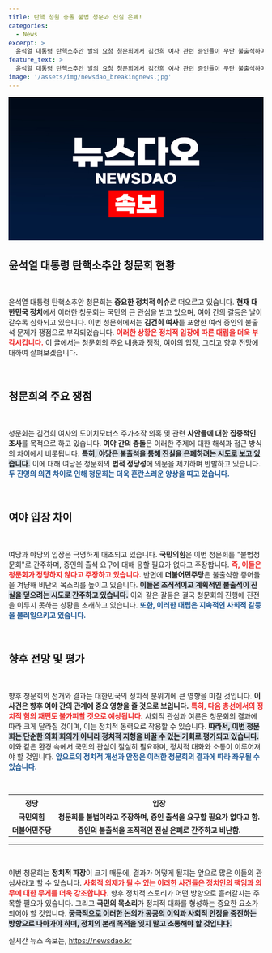 ```yaml
---
title: 탄핵 청원 충돌 불법 청문과 진실 은폐!
categories:
  - News
excerpt: >
  윤석열 대통령 탄핵소추안 발의 요청 청문회에서 김건희 여사 관련 증인들이 무단 불출석하며 여야 충돌! 민주당, 특검법 추진 예고. 진실은 어디에?
feature_text: >
  윤석열 대통령 탄핵소추안 발의 요청 청문회에서 김건희 여사 관련 증인들이 무단 불출석하며 여야 충돌! 민주당, 특검법 추진 예고. 진실은 어디에?
image: '/assets/img/newsdao_breakingnews.jpg'
---
```


<p><img src="/assets/img/newsdao_breakingnews.jpg" alt="bookingtag 속보" /></p>

<h2 data-ke-size="size26">윤석열 대통령 탄핵소추안 청문회 현황</h2>

<p data-ke-size="size16">&nbsp;</p>

<p>윤석열 대통령 탄핵소추안 청문회는 <strong>중요한 정치적 이슈</strong>로 떠오르고 있습니다. <strong>현재 대한민국 정치</strong>에서 이러한 청문회는 국민의 큰 관심을 받고 있으며, 여야 간의 갈등은 날이 갈수록 심화되고 있습니다. 이번 청문회에서는 <strong>김건희 여사</strong>를 포함한 여러 증인의 불출석 문제가 쟁점으로 부각되었습니다. <b><span style="color: #ee2323;">이러한 상황은 정치적 입장에 따른 대립을 더욱 부각시킵니다.</span></b> 이 글에서는 청문회의 주요 내용과 쟁점, 여야의 입장, 그리고 향후 전망에 대하여 살펴보겠습니다.</p>

<p data-ke-size="size16">&nbsp;</p>

<h2 data-ke-size="size26">청문회의 주요 쟁점</h2>

<p data-ke-size="size16">&nbsp;</p>

<p>청문회는 김건희 여사의 도이치모터스 주가조작 의혹 및 관련 <strong>사안들에 대한 집중적인 조사</strong>를 목적으로 하고 있습니다. <strong>여야 간의 충돌</strong>은 이러한 주제에 대한 해석과 접근 방식의 차이에서 비롯됩니다. <b><span style="background-color: #21538527;">특히, 야당은 불출석을 통해 진실을 은폐하려는 시도로 보고 있습니다.</span></b> 이에 대해 여당은 청문회의 <strong>법적 정당성</strong>에 의문을 제기하며 반발하고 있습니다. <b><span style="color: #1a5490;">두 진영의 의견 차이로 인해 청문회는 더욱 혼란스러운 양상을 띠고 있습니다.</span></b></p>

<p data-ke-size="size16">&nbsp;</p>

<h2 data-ke-size="size26">여야 입장 차이</h2>

<p data-ke-size="size16">&nbsp;</p>

<p>여당과 야당의 입장은 극명하게 대조되고 있습니다. <strong>국민의힘</strong>은 이번 청문회를 "불법청문회"로 간주하며, 증인의 출석 요구에 대해 응할 필요가 없다고 주장합니다. <b><span style="color: #ee2323;">즉, 이들은 청문회가 정당하지 않다고 주장하고 있습니다.</span></b> 반면에 <strong>더불어민주당</strong>은 불출석한 증어들을 겨냥해 비난의 목소리를 높이고 있습니다. <b><span style="background-color: #21538527;">이들은 조직적이고 계획적인 불출석이 진실을 덮으려는 시도로 간주하고 있습니다.</span></b> 이와 같은 갈등은 결국 청문회의 진행에 진전을 이루지 못하는 상황을 초래하고 있습니다. <b><span style="color: #1a5490;">또한, 이러한 대립은 지속적인 사회적 갈등을 불러일으키고 있습니다.</span></b></p>

<p data-ke-size="size16">&nbsp;</p>

<h2 data-ke-size="size26">향후 전망 및 평가</h2>

<p data-ke-size="size16">&nbsp;</p>

<p>향후 청문회의 전개와 결과는 대한민국의 정치적 분위기에 큰 영향을 미칠 것입니다. <strong>이 사건은 향후 여야 간의 관계에 중요 영향을 줄 것으로 보입니다.</strong> <b><span style="color: #ee2323;">특히, 다음 총선에서의 정치적 힘의 재편도 불가피할 것으로 예상됩니다.</span></b> 사회적 관심과 여론은 청문회의 결과에 따라 크게 달라질 것이며, 이는 정치적 동력으로 작용할 수 있습니다. <b><span style="background-color: #21538527;">따라서, 이번 청문회는 단순한 의회 회의가 아니라 정치적 지형을 바꿀 수 있는 기회로 평가되고 있습니다.</span></b> 이와 같은 환경 속에서 국민의 관심이 절실히 필요하며, 정치적 대화와 소통이 이루어져야 할 것입니다. <b><span style="color: #1a5490;">앞으로의 정치적 개선과 안정은 이러한 청문회의 결과에 따라 좌우될 수 있습니다.</span></b></p>

<p data-ke-size="size16">&nbsp;</p>

<table style="width: 100%; border-collapse: collapse;">
    <tr>
        <th style="text-align: center; height: 25px;"><b>정당</b></th>
        <th style="text-align: center; height: 25px;"><b>입장</b></th>
    </tr>
    <tr>
        <td style="text-align: center; height: 17px;"><b>국민의힘</b></td>
        <td style="text-align: center; height: 17px;"><b>청문회를 불법이라고 주장하며, 증인 출석을 요구할 필요가 없다고 함.</b></td>
    </tr>
    <tr>
        <td style="text-align: center; height: 17px;"><b>더불어민주당</b></td>
        <td style="text-align: center; height: 17px;"><b>증인의 불출석을 조직적인 진실 은폐로 간주하고 비난함.</b></td>
    </tr>
</table>

<hr>

<p data-ke-size="size16">&nbsp;</p>

<p>이번 청문회는 <b>정치적 파장</b>이 크기 때문에, 결과가 어떻게 될지는 앞으로 많은 이들의 관심사라고 할 수 있습니다. <b><span style="color: #ee2323;">사회적 의제가 될 수 있는 이러한 사건들은 정치인의 책임과 의무에 대한 무게를 더욱 강조합니다.</span></b> 향후 정치적 스토리가 어떤 방향으로 흘러갈지는 주목할 필요가 있습니다. 그리고 <strong>국민의 목소리</strong>가 정치적 대화를 형성하는 중요한 요소가 되어야 할 것입니다. <b><span style="background-color: #21538527;">궁극적으로 이러한 논의가 공공의 이익과 사회적 안정을 증진하는 방향으로 나아가야 하며, 정치의 본래 목적을 잊지 말고 소통해야 할 것입니다.</span></b></p>
실시간 뉴스 속보는, <a href="https://newsdao.kr" rel="dofollow">https://newsdao.kr</a>


